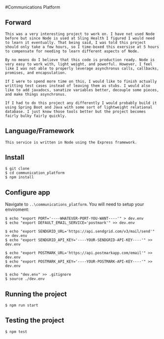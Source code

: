 #Communications Platform

## Forward 

	This was a very interesting project to work on. I have not used Node before but since Node is used at Sling Health I figured I would need to learn it eventually. That being said, I was told this project should only take a few hours, so I time-boxed this exersise at 5 hours to compensate for needing to learn different aspects of Node.

	By no means do I believe that this code is production ready. Node is very easy to work with, light weight, and powerful. However, I feel like I was not able to properly leverage asynchronus calls, callbacks, promises, and encapsulation. 

	If I were to spend more time on this, I would like to finish actually writting test cases instead of leaving them as stubs. I would also like to add javadocs, sanatize variables better, decouple some pieces, and make things asynchronus.

	If I had to do this project any differently I would probably build it using Spring Boot and Java with some sort of lightweight relational database. I just know those tools better but the project becomes fairly bulky fairly quickly.

## Language/Framework

	This service is written in Node using the Express framework.

## Install

    $ git clone 
    $ cd communication_platform
    $ npm install

## Configure app

Navigate to `..\communications_platform`. You will need to setup your enviroment:
	

	$ echo "export PORT='----WHATEVER-PORT-YOU-WANT----'" > dev.env
	$ echo "export DEFAULT_EMAIL_SERVICE='postmark'" >> dev.env
	
	$ echo "export SENDGRID_URL='https://api.sendgrid.com/v3/mail/send'" >> dev.env
	$ echo "export SENDGRID_API_KEY='----YOUR-SENDGRID-API-KEY----'" >> dev.env
	
	$ echo "export POSTMARK_URL='https://api.postmarkapp.com/email'" >> dev.env
	$ echo "export POSTMARK_API_KEY='----YOUR-POSTMARK-API-KEY----'" >> dev.env
	
	$ echo "dev.env" >> .gitignore
	$ source ./dev.env

## Running the project

    $ npm run start

## Testing the project

	$ npm test